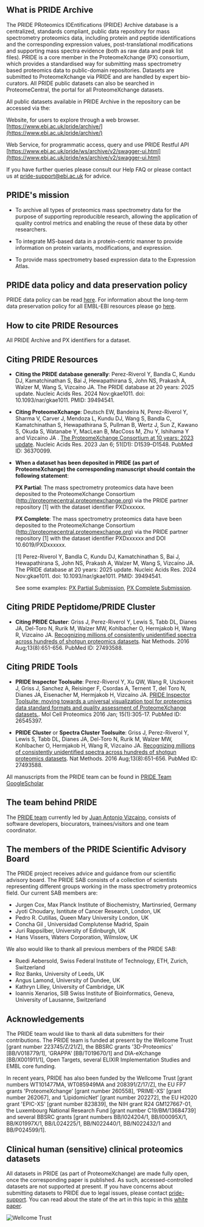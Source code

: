 ## What is PRIDE Archive

The PRIDE PRoteomics IDEntifications (PRIDE) Archive database is a centralized, standards compliant, public data repository for mass spectrometry proteomics data, including protein and peptide identifications and the corresponding expression values, post-translational modifications and supporting mass spectra evidence (both as raw data and peak list files). PRIDE is a core member in the ProteomeXchange (PX) consortium, which provides a standardised way for submitting mass spectrometry based proteomics data to public-domain repositories. Datasets are submitted to ProteomeXchange via PRIDE and are handled by expert bio-curators. All PRIDE public datasets can also be searched in ProteomeCentral, the portal for all ProteomeXchange datasets.

All public datasets available in PRIDE Archive in the repository can be accessed via the:

Website, for users to explore through a web browser. [https://www.ebi.ac.uk/pride/archive/](https://www.ebi.ac.uk/pride/archive/)

Web Service, for programmatic access, query and use PRIDE Restful API [https://www.ebi.ac.uk/pride/ws/archive/v2/swagger-ui.html](https://www.ebi.ac.uk/pride/ws/archive/v2/swagger-ui.html)

If you have further queries please consult our Help FAQ or please contact us at [pride-support@ebi.ac.uk](pride-support@ebi.ac.uk) for advice.

## PRIDE's mission

- To archive all types of proteomics mass spectrometry data for the purpose of supporting reproducible research, allowing the application of quality control metrics and enabling the reuse of these data by other researchers.

- To integrate MS-based data in a protein-centric manner to provide information on protein variants, modifications, and expression.

- To provide mass spectrometry based expression data to the Expression Atlas. 

## PRIDE data policy and data preservation policy 

PRIDE data policy can be read [here](./datapolicy). For information about the long-term data preservation policy for all EMBL-EBI resources please go [here](https://www.ebi.ac.uk/long-term-data-preservation). 

## How to cite PRIDE Resources

All PRIDE Archive and PX identifiers for a dataset.

## Citing PRIDE Resources

- **Citing the PRIDE database generally**: Perez-Riverol Y, Bandla C, Kundu DJ, Kamatchinathan S, Bai J, Hewapathirana S, John NS, Prakash A, Walzer M, Wang S, Vizcaíno JA. The PRIDE database at 20 years: 2025 update. Nucleic Acids Res. 2024 Nov:gkae1011. doi: 10.1093/nar/gkae1011. PMID: 39494541.

- **Citing ProteomeXchange**: Deutsch EW, Bandeira N, Perez-Riverol Y, Sharma V, Carver J, Mendoza L, Kundu DJ, Wang S, Bandla C, Kamatchinathan S, Hewapathirana S, Pullman B, Wertz J, Sun Z, Kawano S, Okuda S, Watanabe Y, MacLean B, MacCoss M, Zhu Y, Ishihama Y and Vizcaíno JA .
  [The ProteomeXchange Consortium at 10 years: 2023 update](https://academic.oup.com/nar/article/51/D1/D1539/6825347).  Nucleic Acids Res. 2023 Jan 6; 51(D1): D1539–D1548. PubMed ID: 36370099.

- **When a dataset has been deposited in PRIDE (as part of ProteomeXchange) the corresponding manuscript should contain the following statement**:

  **PX Partial**: The mass spectrometry proteomics data have been deposited to the ProteomeXchange Consortium (http://proteomecentral.proteomexchange.org) via the PRIDE partner repository [1] with the dataset identifier PXDxxxxxx.

  **PX Complete**: The mass spectrometry proteomics data have been deposited to the ProteomeXchange Consortium (http://proteomecentral.proteomexchange.org) via the PRIDE partner repository [1] with the dataset identifier PXDxxxxxx and DOI 10.6019/PXDxxxxxx.

  [1] Perez-Riverol Y, Bandla C, Kundu DJ, Kamatchinathan S, Bai J, Hewapathirana S, John NS, Prakash A, Walzer M, Wang S, Vizcaíno JA. The PRIDE database at 20 years: 2025 update. Nucleic Acids Res. 2024 Nov:gkae1011. doi: 10.1093/nar/gkae1011. PMID: 39494541.

  See some examples: [PX Partial Submission](https://www.sciencedirect.com/science/article/pii/S0092867416315914), [PX Complete Submission](https://www.frontiersin.org/articles/10.3389/fmicb.2018.00680/full).

## Citing PRIDE Peptidome/PRIDE Cluster

- **Citing PRIDE Cluster**: Griss J, Perez-Riverol Y, Lewis S, Tabb DL, Dianes JA, Del-Toro N, Rurik M, Walzer MW, Kohlbacher O, Hermjakob H, Wang R, Vizcaíno JA. [Recognizing millions of consistently unidentified spectra across hundreds of shotgun proteomics datasets](https://www.ncbi.nlm.nih.gov/pubmed/27493588). Nat Methods. 2016 Aug;13(8):651-656. PubMed ID: 27493588.

## Citing PRIDE Tools

- **PRIDE Inspector Toolsuite**: Perez-Riverol Y, Xu QW, Wang R, Uszkoreit J, Griss J, Sanchez A, Reisinger F, Csordas A, Ternent T, del Toro N, Dianes JA, Eisenacher M, Hermjakob H, Vizcaíno JA. [PRIDE Inspector Toolsuite: moving towards a universal visualization tool for proteomics data standard formats and quality assessment of ProteomeXchange datasets.](http://www.mcponline.org/content/15/1/305.long). Mol Cell Proteomics 2016 Jan; 15(1):305-17. PubMed ID: 26545397.

- **PRIDE Cluster** or **Spectra Cluster Toolsuite**: Griss J, Perez-Riverol Y, Lewis S, Tabb DL, Dianes JA, Del-Toro N, Rurik M, Walzer MW, Kohlbacher O, Hermjakob H, Wang R, Vizcaíno JA. [Recognizing millions of consistently unidentified spectra across hundreds of shotgun proteomics datasets](https://www.ncbi.nlm.nih.gov/pubmed/27493588). Nat Methods. 2016 Aug;13(8):651-656. PubMed ID: 27493588.


All manuscripts from the PRIDE team can be found in [PRIDE Team GoogleScholar](https://scholar.google.co.uk/citations?user=tzHv1ZcAAAAJ&hl=en)

## The team behind PRIDE

The [PRIDE team](https://www.ebi.ac.uk/about/teams/proteomics/members/) currently led by [Juan Antonio Vizcaino](https://www.ebi.ac.uk/about/people/juan-vizcaino), consists of software developers, biocurators, trainees/visitors and one team coordinator.

## The members of the PRIDE Scientific Advisory Board

The PRIDE project receives advice and guidance from our scientific advisory board. The PRIDE SAB consists of a collection of scientists representing different groups working in the mass spectrometry proteomics field. Our current SAB members are:

- Jurgen Cox, Max Planck Institute of Biochemistry, Martinsried, Germany
- Jyoti Choudary, Isntitute of Cancer Research, London, UK
- Pedro R. Cutillas, Queen Mary University London, UK
- Concha Gil , Universidad Complutense Madrid, Spain
- Juri Rappsilber, University of Edinburgh, UK
- Hans Vissers, Waters Corporation, Wilmslow, UK

We also would like to thank all previous members of the PRIDE SAB:

- Ruedi Aebersold, Swiss Federal Institute of Technology, ETH, Zurich, Switzerland
- Roz Banks, University of Leeds, UK
- Angus Lamond, University of Dundee, UK
- Kathryn Lilley, University of Cambridge, UK
- Ioannis Xenarios, SIB Swiss Institute of Bioinformatics, Geneva, University of Lausanne, Switzerland  

## Acknowledgements

The PRIDE team would like to thank all data submitters for their contributions. The PRIDE team is funded at present by the Wellcome Trust [grant number 223745/Z/21/Z], the BBSRC grants '3D-Proteomics' [BB/V018779/1], 'GRAPPA' [BB/T019670/1] and DIA-eXchange [BB/X001911/1], Open  Targets,  several ELIXIR Implementation Studies and EMBL core funding. 

In recent years, PRIDE has also been funded by the Wellcome Trust [grant numbers WT101477MA, WT085949MA and 208391/Z/17/Z], the EU FP7 grants 'ProteomeXchange’ [grant number 260558], ‘PRIME-XS’ [grant number 262067], and ‘LipidomicNet’ [grant number 202272], the EU H2020 grant 'EPIC-XS' [grant number 823839], the NIH grant R24 GM127667-01, the Luxembourg National Research Fund [grant number C19/BM/13684739] and several BBSRC grants [grant numbers BB/I024204/1, BB/I00095X/1, BB/K01997X/1, BB/L024225/1, BB/N022440/1, BB/N022432/1 and BB/P024599/1].


## Clinical human (sensitive) clinical proteomics datasets

All datasets in PRIDE (as part of ProteomeXchange) are made fully open, once the corresponding paper is published. As such, accessed-controlled datasets are not supported at present. If you have concerns about submitting datasets to PRIDE due to legal issues, please contact [pride-support](pride-support@ebi.ac.uk). You can read about the state of the art in this topic in this [white paper](https://www.sciencedirect.com/science/article/pii/S153594762100044X).

![Wellcome Trust](../markdown/citationpage/image/wellcome-logo-black.png)
